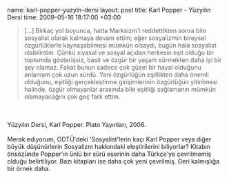 name: karl-popper-yuzyln-dersi
layout: post
title: Karl Popper - Yüzyılın Dersi
time: 2009-05-16 18:17:00 +03:00

<blockquote>[...] Birkaç yol boyunca, hatta Marksizm'i reddettikten sonra bile sosyalist olarak kalmaya devam ettim; eğer sosyalizmin bireysel özgürlüklerle kaynaşabilmesi mümkün olsaydı, bugün hala sosyalist olabilirdim. Çünkü siyasal ve sosyal açıdan herkesin eşit olduğu bir toplumda gösterişsiz, basit ve özgür bir yaşam sürmekten daha iyi bir şey olamaz. Fakat bunun sadece çok güzel bir hayal olduğunu anlamam çok uzun sürdü. Yani özgürlüğün eşitlikten daha önemli olduğunu, eşitliği gerçekleştirme girişimlerinin özgürlüğün yitirilmesi halinde, özgür olmayanlar arasında bile eşitliği sağlamanın mümkün olamayacağını çok geç fark ettim.</blockquote><br /><br />Yüzyılın Dersi, Karl Popper. Plato Yayınları, 2006.<br /><br />Merak ediyorum, ODTÜ'deki 'Sosyalist'lerin kaçı Karl Popper veya diğer büyük düşünürlerin Sosyalizm hakkındaki eleştirilerini biliyorlar? Kitabın önsözünde Popper'ın ünlü bir sürü eserinin daha Türkçe'ye çevrilmemiş olduğu belirtiliyor. Bazı kitapları ise daha çok yeni çevrilmiş. Geri kalmışlığa bir örnek daha.
